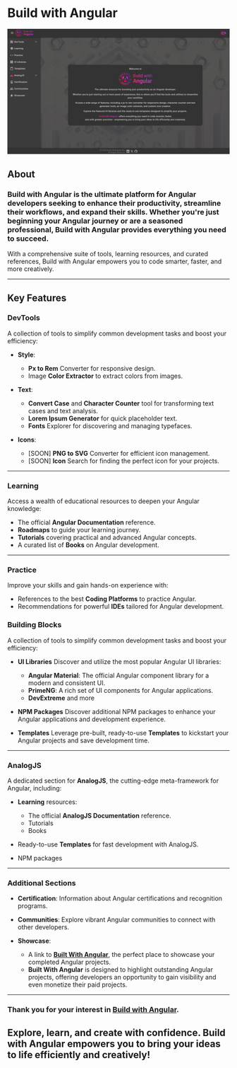 # Build with Angular

[![BuildWithAngular](buildwithangular.jpg)](https://built.withangular.dev)

## About

### Build with Angular is the ultimate platform for Angular developers seeking to enhance their productivity, streamline their workflows, and expand their skills. Whether you're just beginning your Angular journey or are a seasoned professional, Build with Angular provides everything you need to succeed.

With a comprehensive suite of tools, learning resources, and curated references, Build with Angular empowers you to code smarter, faster, and more creatively.

---

## Key Features

### **DevTools**
A collection of tools to simplify common development tasks and boost your efficiency:

- **Style**:  
  - **Px to Rem** Converter for responsive design.  
  - Image **Color Extractor** to extract colors from images.

- **Text**:  
  - **Convert Case** and **Character Counter** tool for transforming text cases and text analysis.  
  - **Lorem Ipsum Generator** for quick placeholder text.  
  - **Fonts** Explorer for discovering and managing typefaces.

- **Icons**:  
  - [SOON] **PNG to SVG** Converter for efficient icon management.  
  - [SOON] **Icon** Search for finding the perfect icon for your projects. 

---

### **Learning**
Access a wealth of educational resources to deepen your Angular knowledge:
- The official **Angular Documentation** reference.
- **Roadmaps** to guide your learning journey.  
- **Tutorials** covering practical and advanced Angular concepts.  
- A curated list of **Books** on Angular development.

---

### **Practice**
Improve your skills and gain hands-on experience with:
- References to the best **Coding Platforms** to practice Angular.  
- Recommendations for powerful **IDEs** tailored for Angular development.

### **Building Blocks**
A collection of tools to simplify common development tasks and boost your efficiency:

- **UI Libraries**
Discover and utilize the most popular Angular UI libraries:
  - **Angular Material**: The official Angular component library for a modern and consistent UI.  
  - **PrimeNG**: A rich set of UI components for Angular applications.
  - **DevExtreme** and more

- **NPM Packages**
Discover additional NPM packages to enhance your Angular applications and development experience.

- **Templates**
Leverage pre-built, ready-to-use **Templates** to kickstart your Angular projects and save development time.

---

### **AnalogJS**
A dedicated section for **AnalogJS**, the cutting-edge meta-framework for Angular, including:

- **Learning** resources: 
  - The official **AnalogJS Documentation** reference.
  - Tutorials 
  - Books 

- Ready-to-use **Templates** for fast development with AnalogJS.

- NPM packages

---

### **Additional Sections**
- **Certification**: Information about Angular certifications and recognition programs.  

- **Communities**: Explore vibrant Angular communities to connect with other developers.  

- **Showcase**:  
  - A link to [**Built With Angular**](https://built.withangular.dev), the perfect place to showcase your completed Angular projects.  
  - **Built With Angular** is designed to highlight outstanding Angular projects, offering developers an opportunity to gain visibility and even monetize their paid projects.  

---

### Thank you for your interest in [**Build with Angular**](https://build.withangular.dev).

## Explore, learn, and create with confidence. Build with Angular empowers you to bring your ideas to life efficiently and creatively!
